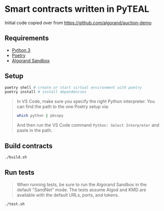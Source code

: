 # Smart contracts written in PyTEAL

Initial code copied over from https://github.com/algorand/auction-demo

## Requirements

- [Python 3][python]
- [Poetry][poetry]
- [Algorand Sandbox][sandbox]

## Setup

```bash
poetry shell # create or start virtual environment with poetry
poetry install # install dependencies
```

> In VS Code, make sure you specify the right Python interpreter. You can find the path to the one Poetry setup via:
>
> ```bash
> which python | pbcopy
> ```
>
> And then run the VS Code command `Python: Select Interpreter` and paste in the path.

## Build contracts

```bash
./build.sh
```

## Run tests

> When running tests, be sure to run the Algorand Sandbox in the default "SandNet" mode. The tests assume Algod and KMD are available with the default URLs, ports, and tokens.

```bash
./test.sh
```

[python]: https://www.python.org/
[poetry]: https://python-poetry.org/docs/
[sandbox]: https://github.com/algorand/sandbox
